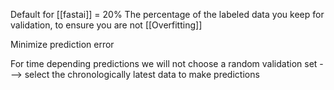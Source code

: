 Default for [[fastai]] = 20%
The percentage of the labeled data you keep for validation, to ensure you are not [[Overfitting]] 

Minimize prediction error

For time depending predictions we will not choose a random validation set ---> select the chronologically latest data to make predictions